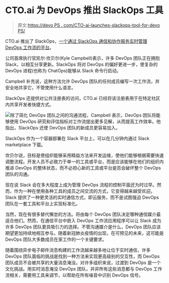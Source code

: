 # CTO.ai 为 DevOps 推出 SlackOps 工具

> 原文:[https://devo PS . com/CTO-ai-launches-slackops-tool-for-devo PS/](https://devops.com/cto-ai-launches-slackops-tool-for-devops/)

CTO.ai 推出了 SlackOps，[一个通过 SlackOps 通信和协作服务实时管理 DevOps 工作流的平台](https://cto.ai/blog/cto-ai-launches-slackops-remote-first-devops/)。

公司首席执行官凯尔·坎贝尔(Kyle Campbell)表示，许多 DevOps 团队正在拥抱 Slack，以相互分享更新。SlackOps 将对 DevOps 的偏好更进一步，使复杂的 DevOps 进程(也称为 ChatOps)能够从 Slack 命令行启动。

Campbell 补充说，这种方法允许 DevOps 团队的任何成员编写一次工作流，并安全地共享它，不管使用什么语言。

SlackOps 还提供对公共注册表的访问，CTO.ai 已经将该注册表用于在特定社区内共享开发者快捷方式。

![](../Images/698e54dba7bf0faad82da5577aabf440.png)除了简化 DevOps 团队之间的沟通流程，Campbell 表示，DevOps 团队将能够使用 DevOps 研究和评估指标对工作流提出更多见解，从而提高工作效率。他指出，SlackOps 还使 DevOps 团队的新成员更容易加入。

SlackOps 作为一个容器部署在 Slack 平台上，可以在几分钟内通过 Slack marketplace 下载。

坎贝尔说，目标是使组织能够采用精益方法来开发运维，使他们能够根据需要快速调整流程。开发人员不必致力于单一的工具或平台，而是应该能够在他们的组织内推进 DevOps 的整体状态，而不必担心新的工具或平台是否会破坏整个 DevOps 团队的沟通。

现在说 Slack 会在多大程度上成为管理 DevOps 流程的控制平面还为时过早。然而，作为一种在使用各种工具的成员之间交流的方式，它变得越来越受欢迎。Slack 提供了一种更灵活的实时通信方式，即云服务，而不是试图强迫 DevOps 团队在一套工具和平台上实现标准化。

当然，现在有很多替代懈怠的方法。将由每个 DevOps 团队决定哪种通信媒介最适合他们。然而，在通信平台中嵌入 DevOps 工作流应用程序可以让 Slack 成为许多 DevOps 团队更具吸引力的选择。不管沟通媒介是什么，DevOps 团队应该期望更加持续地相互参与。随着新冠肺炎疫情的出现，在可预见的未来，这可能是 DevOps 团队大多数成员在家工作的一个关键要求。

随着围绕异步电子邮件消息构建的工作流越来越多地让位于实时通信，许多 DevOps 团队面临的挑战是找到一种方法来实现更高级别的交互性，而 DevOps 团队成员不会被共享的大量消息淹没。对许多组织来说，过渡到 DevOps 是一个文化挑战。用实时消息淹没 DevOps 团队，并非所有这些消息都与 DevOps 工作流相关，需要用工具来调节，以帮助在所有噪音中识别 DevOps 信号。